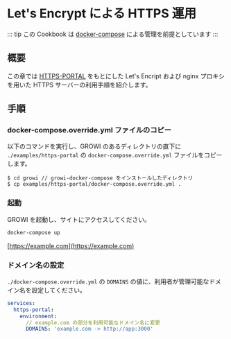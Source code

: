 # Let's Encrypt による HTTPS 運用

::: tip
この Cookbook は [docker-compose](/ja/admin-guide/getting-started/docker-compose.html) による管理を前提としています
:::

## 概要

この章では [HTTPS-PORTAL](https://github.com/SteveLTN/https-portal) をもとにした Let's Encript および nginx プロキシを用いた HTTPS サーバーの利用手順を紹介します。

## 手順

### docker-compose.override.yml ファイルのコピー

以下のコマンドを実行し、GROWI のあるディレクトリの直下に `./examples/https-portal` の `docker-compose.override.yml` ファイルをコピーします。

```text
$ cd growi // growi-docker-compose をインストールしたディレクトリ
$ cp examples/https-portal/docker-compose.override.yml .
```

### 起動

GROWI を起動し、サイトにアクセスしてください。

```bash
docker-compose up
```

[https://example.com](https://example.com)


### ドメイン名の設定

`./docker-compose.override.yml` の `DOMAINS` の値に、利用者が管理可能なドメイン名を設定してください。

```text:docker-compose.override.yml
services:
  https-portal:
    environment:
      // example.com の部分を利用可能なドメイン名に変更
      DOMAINS: 'example.com -> http://app:3000' 
```
